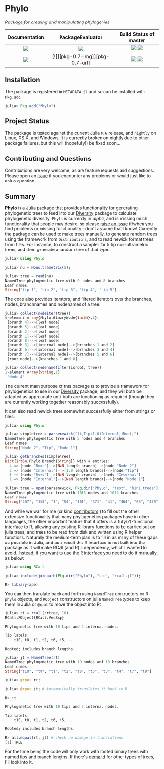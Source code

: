 # Phylo

*Package for creating and manipulating phylogenies*

| **Documentation**                               | **PackageEvaluator**            | **Build Status of master**                                                    |
|:-----------------------------------------------:|:------------------------:|:-------------------------------------------------------------------:|
| [![][docs-stable-img]][docs-stable-url] | [![][pkg-0.6-img]][pkg-0.6-url] | [![][travis-img]][travis-url] [![][appveyor-img]][appveyor-url]     |
| [![][docs-latest-img]][docs-latest-url]         | [![][pkg-0.7-img]][pkg-0.7-url] | [![][codecov-img]][codecov-url] [![][coveralls-img]][coveralls-url] |

## Installation

The package is registered in `METADATA.jl` and so can be installed with `Pkg.add`.

```julia
julia> Pkg.add("Phylo")
```

## Project Status

The package is tested against the current Julia `0.6` release, and
`nightly` on Linux, OS X, and Windows. It is currently broken on
nightly due to other package failures, but this will (hopefully!) be fixed soon...

## Contributing and Questions

Contributions are very welcome, as are feature requests and suggestions. Please open an
[issue][issues-url] if you encounter any problems or would just like to ask a question.

## Summary

**Phylo** is a [Julia](http://www.julialang.org) package that provides
 functionality for generating phylogenetic trees to feed into our
 [Diversity][diversity-url] package to calculate phylogenetic
 diversity. `Phylo` is currently in *alpha*, and is missing much
 functionality that people may desire, so please
 [raise an issue][issues-url] if/when you find problems or missing
 functionality - don't assume that I know! Currently the package can
 be used to make trees manually, to generate random trees using the
 framework from `Distributions`, and to read newick format trees from
 files. For instance, to construct a sampler for 5 tip non-ultrametric
 trees, and then generate a random tree of that type:

```julia
julia> using Phylo

julia> nu = Nonultrametric(5);

julia> tree = rand(nu)
NamedTree phylogenetic tree with 9 nodes and 8 branches
Leaf names:
String["tip 1", "tip 2", "tip 3", "tip 4", "tip 5"]
```

The code also provides iterators, and filtered iterators over the
branches, nodes, branchnames and nodenames of a tree:

```julia
julia> collect(nodeiter(tree))
9-element Array{Phylo.BinaryNode{Int64},1}:
 [branch 4]-->[leaf node]
 [branch 5]-->[leaf node]
 [branch 2]-->[leaf node]
 [branch 1]-->[leaf node]
 [branch 8]-->[leaf node]
 [branch 3]-->[internal node]-->[branches 1 and 2]
 [branch 6]-->[internal node]-->[branches 3 and 4]
 [branch 7]-->[internal node]-->[branches 5 and 6]
 [root node]-->[branches 7 and 8]

julia> collect(nodenamefilter(isroot, tree))
1-element Array{String,1}:
 "Node 4"
```

The current main purpose of this package is to provide a framework for
phylogenetics to use in our [Diversity][diversity-url] package, and
they will both be adapted as appropriate until both are functioning as
required (though they are currently working together reasonably successfully).

It can also read newick trees somewhat successfully either from
strings or files:

```julia
julia> using Phylo

julia> simpletree = parsenewick("((,Tip:1.0)Internal,)Root;")
NamedTree phylogenetic tree with 5 nodes and 4 branches
Leaf names:
String["Node 2", "Tip", "Node 1"]

julia> getbranches(simpletree)
Dict{Int64,Phylo.Branch{String}} with 4 entries:
  4 => [node "Root"]-->[NaN length branch]-->[node "Node 2"]
  2 => [node "Internal"]-->[1.0 length branch]-->[node "Tip"]
  3 => [node "Root"]-->[NaN length branch]-->[node "Internal"]
  1 => [node "Internal"]-->[NaN length branch]-->[node "Node 1"]

julia> tree = open(parsenewick, Pkg.dir("Phylo", "test", "h1n1.trees"))
NamedTree phylogenetic tree with 1013 nodes and 1012 branches
Leaf names:
String["407", "153", "1", "54", "101", "371", "41", "464", "65", "475"  …  "336", "145", "36", "95", "414", "138", "294", "353", "232", "306"]
```

And while we wait for me (or kind [contributors][pr-url]!) to fill out
the other extensive functionality that many phylogenetics packages
have in other languages, the other important feature that it offers is
a fully(?)-functional interface to R, allowing any existing R library
functions to be carried out on julia trees, and trees to be read from
disk and written using R helper functions. Naturally the medium-term
plan is to fill in as many of these gaps as possible in Julia, and as
a result this R interface is not built into the package as it will make
RCall (and R) a dependency, which I wanted to avoid. Instead, if you
want to use the R interface you need to do it manually, as below:

```julia
julia> using RCall

julia> include(joinpath(Pkg.dir("Phylo"), "src", "rcall.jl"));

R> library(ape)
```

You can then translate back and forth using `NamedTree` contructors on
R `phylo` objects, and `RObject` constructors on julia `NamedTree`
types to keep them in Julia or `@rput` to move the object into R:

```julia
julia> rt = rcall(:rtree, 10)
RCall.RObject{RCall.VecSxp}

Phylogenetic tree with 10 tips and 9 internal nodes.

Tip labels:
	t10, t8, t1, t2, t6, t5, ...

Rooted; includes branch lengths.

julia> jt = NamedTree(rt)
NamedTree phylogenetic tree with 19 nodes and 18 branches
Leaf names:
String["t10", "t8", "t1", "t2", "t6", "t5", "t3", "t4", "t7", "t9"]

julia> @rput rt;

julia> @rput jt; # Automatically translates jt back to R

R> jt

Phylogenetic tree with 10 tips and 9 internal nodes.

Tip labels:
	t10, t8, t1, t2, t6, t5, ...

Rooted; includes branch lengths.

R> all.equal(rt, jt) # check no damage in translations
[1] TRUE
```

For the time being the code will only work with rooted binary trees
with named tips and branch lengths. If there's [demand][issues-url]
for other types of trees, I'll look into it.

[docs-latest-img]: https://img.shields.io/badge/docs-latest-blue.svg
[docs-latest-url]: https://richardreeve.github.io/Phylo.jl/latest

[docs-stable-img]: https://img.shields.io/badge/docs-stable-blue.svg
[docs-stable-url]: https://richardreeve.github.io/Phylo.jl/stable

[travis-img]: https://travis-ci.org/richardreeve/Phylo.jl.svg?branch=master
[travis-url]: https://travis-ci.org/richardreeve/Phylo.jl?branch=master

[appveyor-img]: https://ci.appveyor.com/api/projects/status/github/richardreeve/Phylo.jl?svg=true&branch=master
[appveyor-url]: https://ci.appveyor.com/project/richardreeve/phylo-jl/branch/master

[coveralls-img]: https://img.shields.io/coveralls/richardreeve/Phylo.jl.svg
[coveralls-url]: https://coveralls.io/r/richardreeve/Phylo.jl?branch=master

[codecov-img]: https://codecov.io/gh/richardreeve/Phylo.jl/branch/master/graph/badge.svg
[codecov-url]: https://codecov.io/gh/richardreeve/Phylo.jl

[pkg-0.6-img]: http://pkg.julialang.org/badges/Phylo_0.6.svg
[pkg-0.6-url]: http://pkg.julialang.org/?pkg=Phylo&ver=0.6

[pkg-0.6-img]: http://pkg.julialang.org/badges/Phylo_0.7.svg
[pkg-0.6-url]: http://pkg.julialang.org/?pkg=Phylo&ver=0.7

[issues-url]: https://github.com/richardreeve/Phylo.jl/issues
[pr-url]: https://github.com/richardreeve/Phylo.jl/pulls
[diversity-url]: https://github.com/richardreeve/Diversity.jl/
